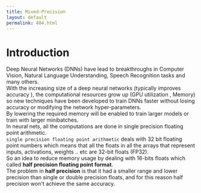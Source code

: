 ```yaml
---
title: Mixed-Precision 
layout: default
permalink: 404.html
---
```


# Introduction
Deep Neural Networks (DNNs) have lead to breakthroughs in Computer Vision, Natural Language Understanding, Speech Recognition tasks and many others.  
With the increasing size of a deep neural networks (typically improves accuracy ), the computational resources grow up (GPU utilization , Memory) so new techniques have been developed to train DNNs faster without losing accuracy or modifying the network hyper-parameters.  
By lowering the required memory will be enabled to train larger models or train with larger minibatches.  
In neural nets, all the computations are done in single precision floating point arithmetic.  
`single precision floating point arithmetic`  deals with 32 bit floating point numbers which means that all the floats in all the arrays that represent inputs, activations, weights .. etc are 32-bit floats (FP32).  
So an idea to reduce memory usage by dealing with 16-bits floats which called **half precision floating point format**.    
The problem in **half precision** is that it had a smaller range and lower precision than single or double precision floats, and for this reason half precision won't achieve the same accuracy.  


